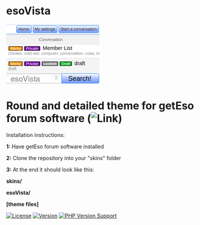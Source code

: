 # esoVista
![Image](https://github.com/b-rd/esoVista/blob/main/preview.png)

Round and detailed theme for getEso forum software (![Link](https://github.com/geteso/eso/))
=========
Installation instructions:

**1:** Have getEso forum software installed

**2:** Clone the repository into your "skins" folder

**3:** At the end it should look like this:

**skins/**

**esoVista/**

**[theme files]**


[![License](https://img.shields.io/github/license/grntbg/Bakelite)]()
[![Version](https://img.shields.io/github/v/release/b-rd/esoVista?include_prereleases)]()
[![PHP Version Support](https://img.shields.io/badge/php-%5E5.6.4-blue)]()
